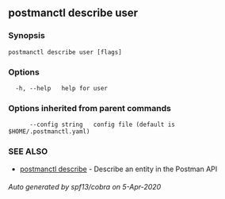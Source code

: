 ## postmanctl describe user



### Synopsis



```
postmanctl describe user [flags]
```

### Options

```
  -h, --help   help for user
```

### Options inherited from parent commands

```
      --config string   config file (default is $HOME/.postmanctl.yaml)
```

### SEE ALSO

* [postmanctl describe](postmanctl_describe.md)	 - Describe an entity in the Postman API

###### Auto generated by spf13/cobra on 5-Apr-2020
